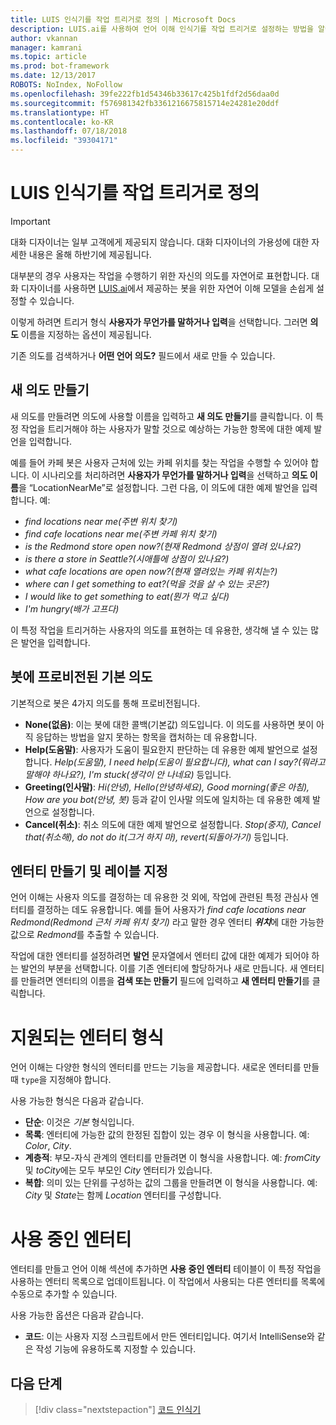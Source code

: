 ```yaml
---
title: LUIS 인식기를 작업 트리거로 정의 | Microsoft Docs
description: LUIS.ai를 사용하여 언어 이해 인식기를 작업 트리거로 설정하는 방법을 알아봅니다.
author: vkannan
manager: kamrani
ms.topic: article
ms.prod: bot-framework
ms.date: 12/13/2017
ROBOTS: NoIndex, NoFollow
ms.openlocfilehash: 39fe222fb1d54346b33617c425b1fdf2d56daa0d
ms.sourcegitcommit: f576981342fb3361216675815714e24281e20ddf
ms.translationtype: HT
ms.contentlocale: ko-KR
ms.lasthandoff: 07/18/2018
ms.locfileid: "39304171"
---
```

# <a name="define-a-luis-recognizer-as-task-trigger"></a>LUIS 인식기를 작업 트리거로 정의
> [!IMPORTANT]
> 대화 디자이너는 일부 고객에게 제공되지 않습니다. 대화 디자이너의 가용성에 대한 자세한 내용은 올해 하반기에 제공됩니다.

대부분의 경우 사용자는 작업을 수행하기 위한 자신의 의도를 자연어로 표현합니다. 대화 디자이너를 사용하면 <a href="https://luis.ai" target="_blank">LUIS.ai</a>에서 제공하는 봇을 위한 자연어 이해 모델을 손쉽게 설정할 수 있습니다.

이렇게 하려면 트리거 형식 **사용자가 무언가를 말하거나 입력**을 선택합니다. 그러면 **의도** 이름을 지정하는 옵션이 제공됩니다. 

기존 의도를 검색하거나 **어떤 언어 의도?** 필드에서 새로 만들 수 있습니다.

## <a name="create-a-new-intent"></a>새 의도 만들기

새 의도를 만들려면 의도에 사용할 이름을 입력하고 **새 의도 만들기**를 클릭합니다. 이 특정 작업을 트리거해야 하는 사용자가 말할 것으로 예상하는 가능한 항목에 대한 예제 발언을 입력합니다.

예를 들어 카페 봇은 사용자 근처에 있는 카페 위치를 찾는 작업을 수행할 수 있어야 합니다. 이 시나리오를 처리하려면 **사용자가 무언가를 말하거나 입력**을 선택하고 **의도 이름**을 “LocationNearMe”로 설정합니다. 그런 다음, 이 의도에 대한 예제 발언을 입력합니다. 예:  
- *find locations near me(주변 위치 찾기)*
- *find cafe locations near me(주변 카페 위치 찾기)*
- *is the Redmond store open now?(현재 Redmond 상점이 열려 있나요?)*
- *is there a store in Seattle?(시애틀에 상점이 있나요?)*
- *what cafe locations are open now?(현재 열려있는 카페 위치는?)*
- *where can I get something to eat?(먹을 것을 살 수 있는 곳은?)*
- *I would like to get something to eat(뭔가 먹고 싶다)*
- *I'm hungry(배가 고프다)*

이 특정 작업을 트리거하는 사용자의 의도를 표현하는 데 유용한, 생각해 낼 수 있는 많은 발언을 입력합니다.

## <a name="default-intents-provisioned-for-your-bot"></a>봇에 프로비전된 기본 의도

기본적으로 봇은 4가지 의도를 통해 프로비전됩니다. 
- **None(없음)**: 이는 봇에 대한 콜백(기본값) 의도입니다. 이 의도를 사용하면 봇이 아직 응답하는 방법을 알지 못하는 항목을 캡처하는 데 유용합니다.
- **Help(도움말)**: 사용자가 도움이 필요한지 판단하는 데 유용한 예제 발언으로 설정합니다. *Help(도움말), I need help(도움이 필요합니다), what can I say?(뭐라고 말해야 하나요?), I'm stuck(생각이 안 나네요)* 등입니다.
- **Greeting(인사말)**: *Hi(안녕), Hello(안녕하세요), Good morning(좋은 아침), How are you bot(안녕, 봇)* 등과 같이 인사말 의도에 일치하는 데 유용한 예제 발언으로 설정합니다.
- **Cancel(취소)**: 취소 의도에 대한 예제 발언으로 설정합니다. *Stop(중지), Cancel that(취소해), do not do it(그거 하지 마), revert(되돌아가기)* 등입니다.

## <a name="create-and-label-entities"></a>엔터티 만들기 및 레이블 지정

언어 이해는 사용자 의도를 결정하는 데 유용한 것 외에, 작업에 관련된 특정 관심사 엔터티를 결정하는 데도 유용합니다. 예를 들어 사용자가 *find cafe locations near Redmond(Redmond 근처 카페 위치 찾기)* 라고 말한 경우 엔터티 ***위치***에 대한 가능한 값으로 *Redmond*를 추출할 수 있습니다. 

작업에 대한 엔터티를 설정하려면 **발언** 문자열에서 엔터티 값에 대한 예제가 되어야 하는 발언의 부분을 선택합니다. 이를 기존 엔터티에 할당하거나 새로 만듭니다. 새 엔터티를 만들려면 엔터티의 이름을 **검색 또는 만들기** 필드에 입력하고 **새 엔터티 만들기**를 클릭합니다. 

# <a name="supported-entity-types"></a>지원되는 엔터티 형식

언어 이해는 다양한 형식의 엔터티를 만드는 기능을 제공합니다. 새로운 엔터티를 만들 때 `type`을 지정해야 합니다. 

사용 가능한 형식은 다음과 같습니다.

- **단순**: 이것은 *기본* 형식입니다.
- **목록**: 엔터티에 가능한 값의 한정된 집합이 있는 경우 이 형식을 사용합니다. 예: *Color*, *City*.
- **계층적**: 부모-자식 관계의 엔터티를 만들려면 이 형식을 사용합니다. 예: *fromCity* 및 *toCity*에는 모두 부모인 *City* 엔터티가 있습니다.
- **복합**: 의미 있는 단위를 구성하는 값의 그룹을 만들려면 이 형식을 사용합니다. 예: *City* 및 *State*는 함께 *Location* 엔터티를 구성합니다.

<!-- # pre-built entity types TBD -->

# <a name="entities-in-use"></a>사용 중인 엔터티

엔터티를 만들고 언어 이해 섹션에 추가하면 **사용 중인 엔터티** 테이블이 이 특정 작업을 사용하는 엔터티 목록으로 업데이트됩니다. 이 작업에서 사용되는 다른 엔터티를 목록에 수동으로 추가할 수 있습니다. 

사용 가능한 옵션은 다음과 같습니다.

- **코드**: 이는 사용자 지정 스크립트에서 만든 엔터티입니다. 여기서 IntelliSense와 같은 작성 기능에 유용하도록 지정할 수 있습니다.

<!-- # Use as help tip TBD  -->

## <a name="next-step"></a>다음 단계
> [!div class="nextstepaction"]
> [코드 인식기](conversation-designer-code-recognizer.md)
